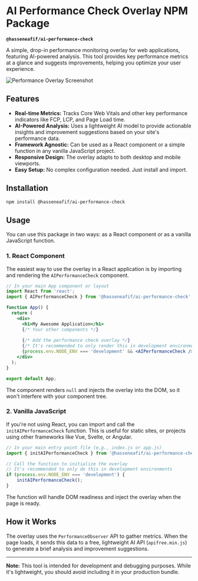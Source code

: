 
# AI Performance Check Overlay NPM Package

**`@hasseneafif/ai-performance-check`**

A simple, drop-in performance monitoring overlay for web applications, featuring AI-powered analysis. This tool provides key performance metrics at a glance and suggests improvements, helping you optimize your user experience.

![Performance Overlay Screenshot](https://i.imgur.com/KQWlZk9.png)

## Features

- **Real-time Metrics:** Tracks Core Web Vitals and other key performance indicators like FCP, LCP, and Page Load time.
- **AI-Powered Analysis:** Uses a lightweight AI model to provide actionable insights and improvement suggestions based on your site's performance data.
- **Framework Agnostic:** Can be used as a React component or a simple function in any vanilla JavaScript project.
- **Responsive Design:** The overlay adapts to both desktop and mobile viewports.
- **Easy Setup:** No complex configuration needed. Just install and import.

## Installation

```bash
npm install @hasseneafif/ai-performance-check
```

## Usage

You can use this package in two ways: as a React component or as a vanilla JavaScript function.

### 1. React Component

The easiest way to use the overlay in a React application is by importing and rendering the `AIPerformanceCheck` component.

```jsx
// In your main App component or layout
import React from 'react';
import { AIPerformanceCheck } from '@hasseneafif/ai-performance-check';

function App() {
  return (
    <div>
      <h1>My Awesome Application</h1>
      {/* Your other components */}
      
      {/* Add the performance check overlay */}
      {/* It's recommended to only render this in development environments */}
      {process.env.NODE_ENV === 'development' && <AIPerformanceCheck />}
    </div>
  );
}

export default App;
```

The component renders `null` and injects the overlay into the DOM, so it won't interfere with your component tree.

### 2. Vanilla JavaScript

If you're not using React, you can import and call the `initAIPerformanceCheck` function. This is useful for static sites, or projects using other frameworks like Vue, Svelte, or Angular.

```javascript
// In your main entry point file (e.g., index.js or app.js)
import { initAIPerformanceCheck } from '@hasseneafif/ai-performance-check';

// Call the function to initialize the overlay
// It's recommended to only do this in development environments
if (process.env.NODE_ENV === 'development') {
    initAIPerformanceCheck();
}
```

The function will handle DOM readiness and inject the overlay when the page is ready.

## How it Works

The overlay uses the `PerformanceObserver` API to gather metrics. When the page loads, it sends this data to a free, lightweight AI API (`apifree.min.js`) to generate a brief analysis and improvement suggestions.

---

**Note:** This tool is intended for development and debugging purposes. While it's lightweight, you should avoid including it in your production bundle.
